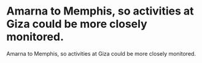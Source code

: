 # Amarna to Memphis, so activities at Giza could be more closely monitored.

Amarna to Memphis, so activities at Giza could be more closely monitored.